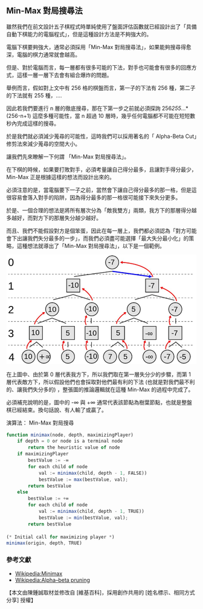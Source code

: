 ## Min-Max 對局搜尋法

雖然我們在前文設計五子棋程式時單純使用了盤面評估函數就已經設計出了「具備自動下棋能力的電腦程式」，但是這種設計方法是不夠強大的。

電腦下棋要夠強大，通常必須採用「Min-Max 對局搜尋法」，如果能夠搜尋得愈深，電腦的棋力通常就會越高。

但是、對於電腦而言，每一層都有很多可能的下法，對手也可能會有很多的回應方式，這樣一層一層下去會有組合爆炸的問題。

舉例而言，假如對上文中有 256 格的棋盤而言，第一子的下法有 256 種，第二子的下法就有 255 種，....

因此若我們要進行 n 層的徹底搜尋，那在下第一步之前就必須探詢 256*255*...*(256-n+1) 這麼多種可能性，當 n 超過 10 層時，幾乎任何電腦都不可能在短短數秒內完成這樣的搜尋。

於是我們就必須減少蒐尋的可能性，這時我們可以採用著名的「 Alpha-Beta Cut」修剪法來減少蒐尋的空間大小。

讓我們先來瞭解一下何謂 「Min-Max 對局搜尋法」。


在下棋的時候，如果要打敗對手，必須考量讓自己得分最多，且讓對手得分最少，Min-Max 正是根據這樣的想法而設計出來的。

必須注意的是，當電腦要下一子之前，當然會下讓自己得分最多的那一格，但是這很容易會落入對手的陷阱，因為得分最多的那一格很可能接下來失分更多。

於是、一個合理的想法是將所有層次分為「敵我雙方」兩類，我方下的那層得分越多越好，而對方下的那層失分越少越好。

而且、我們不能假設對方是個笨蛋，因此在每一層上，我們都必須認為「對方可能會下出讓我們失分最多的一步」，而我們必須盡可能選擇「最大失分最小化」的策略，這種想法就導出了「Min-Max 對局搜尋法」，以下是一個範例。

![圖、Min-Max 對局搜尋法的範例](./img/Minimax.jpg)

在上圖中、由於第 0 層代表我方下，所以我們取在第一層失分少的步驟，而第 1 層代表敵方下，所以假設他們也會採取對他們最有利的下法 (也就是對我們最不利的、讓我們失分多的) ，整張圖的推論邏輯就在這種 Min-Max 的過程中完成了。

必須補充說明的是，圖中的 -∞ 與 +∞ 通常代表該節點為樹葉節點，也就是整盤棋已經結束。換句話說、有人輸了或贏了。

演算法： Min-Max 對局搜尋

```javascript
function minimax(node, depth, maximizingPlayer)
    if depth = 0 or node is a terminal node
        return the heuristic value of node
    if maximizingPlayer
        bestValue := -∞
        for each child of node
            val := minimax(child, depth - 1, FALSE))
            bestValue := max(bestValue, val);
        return bestValue
    else
        bestValue := +∞
        for each child of node
            val := minimax(child, depth - 1, TRUE))
            bestValue := min(bestValue, val);
        return bestValue

(* Initial call for maximizing player *)
minimax(origin, depth, TRUE)
```


### 參考文獻
* [Wikipedia:Minimax](http://en.wikipedia.org/wiki/Minimax)
* [Wikipedia:Alpha–beta pruning](http://en.wikipedia.org/wiki/Alpha-beta_pruning)

【本文由陳鍾誠取材並修改自 [維基百科]，採用創作共用的 [姓名標示、相同方式分享] 授權】

